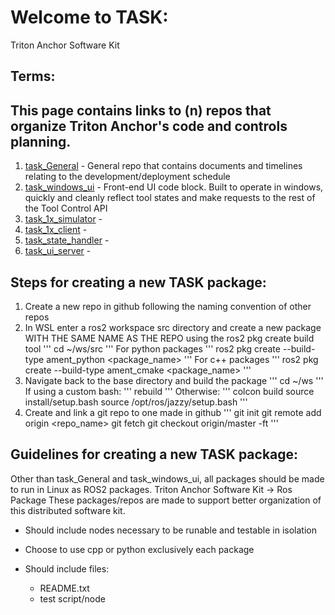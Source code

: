 # Welcome to TASK:
Triton Anchor Software Kit

## Terms:

## This page contains links to (n) repos that organize Triton Anchor's code and controls planning.
1. [task_General](https://github.com/Triton-Anchor/General)                  - General repo that contains documents and timelines relating to the development/deployment schedule 
2. [task_windows_ui](https://github.com/Triton-Anchor)                       - Front-end UI code block. Built to operate in windows, quickly and cleanly reflect tool states and make requests to the rest of the Tool Control API
3. [task_1x_simulator](https://github.com/Triton-Anchor)                     -
4. [task_1x_client](https://github.com/Triton-Anchor/task_1x_client)         -
5. [task_state_handler](https://github.com/Triton-Anchor)                    - 
6. [task_ui_server](https://github.com/Triton-Anchor)                        -

## Steps for creating a new TASK package:
1. Create a new repo in github following the naming convention of other repos
2. In WSL enter a ros2 workspace src directory and create a new package WITH THE SAME NAME AS THE REPO using the ros2 pkg create build tool
   '''
   cd ~/ws/src
   '''
   For python packages
   '''
   ros2 pkg create --build-type ament_python <package_name>
   '''
   For c++ packages
   '''
   ros2 pkg create --build-type ament_cmake <package_name>
   '''
3. Navigate back to the base directory and build the package
   '''
   cd ~/ws
   '''
   If using a custom bash:
   '''
   rebuild
   '''
   Otherwise:
   '''
   colcon build
   source install/setup.bash
   source /opt/ros/jazzy/setup.bash
   '''
4. Create and link a git repo to one made in github
   '''
   git init
   git remote add origin <repo_name>
   git fetch
   git checkout origin/master -ft
   '''

## Guidelines for creating a new TASK package:
Other than task_General and task_windows_ui, all packages should be made to run in Linux as ROS2 packages.
Triton Anchor Software Kit -> Ros Package
These packages/repos are made to support better organization of this distributed software kit.  

- Should include nodes necessary to be runable and testable in isolation
- Choose to use cpp or python exclusively each package

- Should include files:
    - README.txt
    - test script/node
